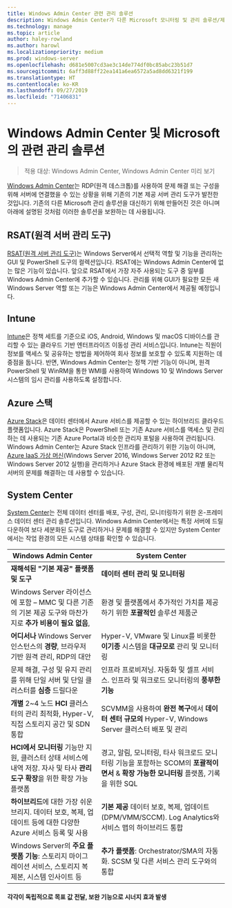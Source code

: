 ```yaml
---
title: Windows Admin Center 관련 관리 솔루션
description: Windows Admin Center가 다른 Microsoft 모니터링 및 관리 솔루션/제품(프로젝트 호노룰루)과 비교되고 이러한 제품을 보완하는 방법
ms.technology: manage
ms.topic: article
author: haley-rowland
ms.author: harowl
ms.localizationpriority: medium
ms.prod: windows-server
ms.openlocfilehash: d681e5007cd3ae3c14de774df0bc85abc23b51d7
ms.sourcegitcommit: 6aff3d88ff22ea141a6ea6572a5ad8dd6321f199
ms.translationtype: HT
ms.contentlocale: ko-KR
ms.lasthandoff: 09/27/2019
ms.locfileid: "71406831"
---
```

# <a name="windows-admin-center-and-related-management-solutions-from-microsoft"></a>Windows Admin Center 및 Microsoft의 관련 관리 솔루션

>적용 대상: Windows Admin Center, Windows Admin Center 미리 보기

[Windows Admin Center](windows-admin-center.md)는 RDP(원격 데스크톱)를 사용하여 문제 해결 또는 구성을 위해 서버에 연결했을 수 있는 상황을 위해 기존의 기본 제공 서버 관리 도구가 발전한 것입니다. 기존의 다른 Microsoft 관리 솔루션을 대신하기 위해 만들어진 것은 아니며 아래에 설명된 것처럼 이러한 솔루션을 보완하는 데 사용됩니다.

## <a name="remote-server-administration-tools-rsat"></a>RSAT(원격 서버 관리 도구)

[RSAT(원격 서버 관리 도구)](https://docs.microsoft.com/windows-server/remote/remote-server-administration-tools)는 Windows Server에서 선택적 역할 및 기능을 관리하는 GUI 및 PowerShell 도구의 컬렉션입니다. RSAT에는 Windows Admin Center에 없는 많은 기능이 있습니다. 앞으로 RSAT에서 가장 자주 사용되는 도구 중 일부를 Windows Admin Center에 추가할 수 있습니다. 관리를 위해 GUI가 필요한 모든 새 Windows Server 역할 또는 기능은 Windows Admin Center에서 제공될 예정입니다.

## <a name="intune"></a>Intune

[Intune](https://www.microsoft.com/cloud-platform/microsoft-intune)은 정책 세트를 기준으로 iOS, Android, Windows 및 macOS 디바이스를 관리할 수 있는 클라우드 기반 엔터프라이즈 이동성 관리 서비스입니다. Intune는 직원이 정보를 액세스 및 공유하는 방법을 제어하여 회사 정보를 보호할 수 있도록 지원하는 데 중점을 둡니다. 반면, Windows Admin Center는 정책 기반 기능이 아니며, 원격 PowerShell 및 WinRM을 통한 WMI를 사용하여 Windows 10 및 Windows Server 시스템의 임시 관리를 사용하도록 설정합니다.

## <a name="azure-stack"></a>Azure 스택

[Azure Stack](https://azure.microsoft.com/overview/azure-stack/)은 데이터 센터에서 Azure 서비스를 제공할 수 있는 하이브리드 클라우드 플랫폼입니다. Azure Stack은 PowerShell 또는 기존 Azure 서비스를 액세스 및 관리하는 데 사용되는 기존 Azure Portal과 비슷한 관리자 포털을 사용하여 관리됩니다. Windows Admin Center는 Azure Stack 인프라를 관리하기 위한 기능이 아니며, [Azure IaaS 가상 머신](../azure/manage-azure-vms.md)(Windows Server 2016, Windows Server 2012 R2 또는 Windows Server 2012 실행)을 관리하거나 Azure Stack 환경에 배포된 개별 물리적 서버의 문제를 해결하는 데 사용할 수 있습니다.

## <a name="system-center"></a>System Center

[System Center](https://www.microsoft.com/cloud-platform/system-center)는 전체 데이터 센터를 배포, 구성, 관리, 모니터링하기 위한 온-프레미스 데이터 센터 관리 솔루션입니다. Windows Admin Center에서는 특정 서버에 드릴다운하여 보다 세분화된 도구로 관리하거나 문제를 해결할 수 있지만 System Center에서는 작업 환경의 모든 시스템 상태를 확인할 수 있습니다.

| Windows Admin Center                 | System Center                      |
|--------------------------------------|------------------------------------|
| **재해석된 "기본 제공" 플랫폼 및 도구** | **데이터 센터 관리 및 모니터링** |
| Windows Server 라이선스에 포함 – MMC 및 다른 기존의 기본 제공 도구와 마찬가지로 **추가 비용이 필요 없음**, | 환경 및 플랫폼에서 추가적인 가치를 제공하기 위한 **포괄적인** 솔루션 제품군 |
| **어디서나** Windows Server 인스턴스의 **경량**, 브라우저 기반 원격 관리, RDP의 대안 | Hyper-V, VMware 및 Linux를 비롯한 **이기종** 시스템을 **대규모로** 관리 및 모니터링 |
|문제 해결, 구성 및 유지 관리를 위해 단일 서버 및 단일 클러스터를 **심층** 드릴다운|인프라 프로비저닝. 자동화 및 셀프 서비스. 인프라 및 워크로드 모니터링의 **풍부한 기능**|
|**개별** 2~4 노드 **HCI** 클러스터의 관리 최적화, Hyper-V, 직접 스토리지 공간 및 SDN 통합|SCVMM을 사용하여 **완전 복구**에서 **데이터 센터 규모의**  Hyper-V, Windows Server 클러스터 배포 및 관리|
|**HCI에서 모니터링** 기능만 지원, 클러스터 상태 서비스에 내역 저장. 자사 및 타사 **관리 도구 확장**을 위한 확장 가능 플랫폼|경고, 알림, 모니터링, 타사 워크로드 모니터링 기능을 포함하는 SCOM의 **포괄적이면서** & **확장 가능한 모니터링** 플랫폼, 기록을 위한 SQL|
|**하이브리드**에 대한 가장 쉬운 브리지. 데이터 보호, 복제, 업데이트 등에 대한 다양한 Azure 서비스 등록 및 사용|**기본 제공** 데이터 보호, 복제, 업데이트(DPM/VMM/SCCM). Log Analytics와 서비스 맵의 하이브리드 통합|
|Windows Server의 **주요 플랫폼 기능**: 스토리지 마이그레이션 서비스, 스토리지 복제본, 시스템 인사이트 등|**추가 플랫폼**: Orchestrator/SMA의 자동화. SCSM 및 다른 서비스 관리 도구와의 통합|

#### <a name="each-delivers-targeted-value-independently-better-together-with-complementary-capabilities"></a>각각이 독립적으로 목표 값 전달, 보완 기능으로 **시너지 효과 발생**

